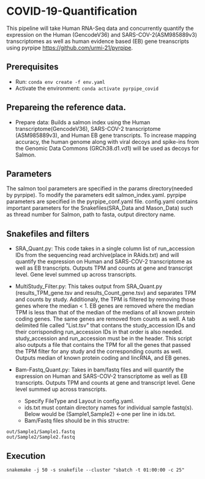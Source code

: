 # COVID-19-Quantification
This pipeline will take Human RNA-Seq data and concurrently quantify the expression on the Human (GencodeV36) and SARS-COV-2(ASM985889v3) transcriptomes as well as human evidence based (EB) gene treanscripts using pyrpipe https://github.com/urmi-21/pyrpipe.

## Prerequisites
* Run: `conda env create -f env.yaml`
* Activate the environment: `conda activate pyrpipe_covid`


## Prepareing the reference data. 
* Prepare data: Builds a salmon index using the Human transcriptome(GencodeV36), SARS-COV-2 transcriptome (ASM985889v3), and Human EB gene transcripts. To increase mapping accuracy, the human genome along with viral decoys and spike-ins from the Genomic Data Commons (GRCh38.d1.vd1) will be used as decoys for Salmon.


## Parameters
The salmon tool parameters are specified in the params directory(needed by pyrpipe). To modify the parameters edit salmon_index.yaml. pyrpipe parameters are specified in the pyrpipe_conf.yaml file. config.yaml contains important parameters for the Snakefiles(SRA_Data and Mason_Data) such as thread number for Salmon, path to fasta, output directory name. 


## Snakefiles and filters
* SRA_Quant.py: This code takes in a single column list of run_accession IDs from the sequencing read archive(place in RAids.txt) and will quantify the expression on Human and SARS-COV-2 transcriptome as well as EB transcripts. Outputs TPM and counts at gene and transcript level. Gene level summed up across transcripts. 

* MultiStudy_Filter.py: This takes output from SRA_Quant.py (results_TPM_gene.tsv and results_Count_gene.tsv) and separates TPM and counts by study. Additionaly, the TPM is filtered by removing those genes where the median < 1. EB genes are removed where the median TPM is less than that of the median of the medians of all known protein coding genes. The same genes are removed from counts as well. A tab delimited file called "List.tsv" that contans the study_accession IDs and their corrisponding run_accession IDs in that order is also needed. study_accession and run_accession must be in the header. This script also outputs a file that contains the TPM for all the genes that passed the TPM filter for any study and the corresponding counts as well. Outputs median of known protein coding and lincRNA, and EB genes.
 
* Bam-Fastq_Quant.py: Takes in bam/fastq files and will quantify the expression on Human and SARS-COV-2 transcriptome as well as EB transcripts. Outputs TPM and counts at gene and transcript level. Gene level summed up across transcripts. 

  * Specify FileType and Layout in config.yaml.
  * ids.txt must contain directory names for individual sample fastq(s). Below would be (Sample1,Sample2) <-one per line in ids.txt. 
  * Bam/Fastq files should be in this structre:
```
out/Sample1/Sample1.fastq
out/Sample2/Sample2.fastq
```



## Execution
```
snakemake -j 50 -s snakefile --cluster "sbatch -t 01:00:00 -c 25"
```







